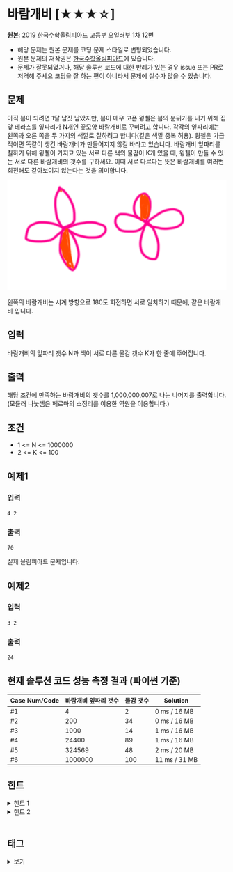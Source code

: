 # 바람개비 [★★★☆]

**원본**: 2019 한국수학올림피아드 고등부 오일러부 1차 12번

* 해당 문제는 원본 문제를 코딩 문제 스타일로 변형되었습니다.
* 원본 문제의 저작권은 [한국수학올림피아드](https://www.kmo.or.kr/kmo/sub07.html)에 있습니다.
* 문제가 잘못되었거나, 해당 솔루션 코드에 대한 반례가 있는 경우 issue 또는 PR로 저격해 주세요 코딩을 잘 하는 편이 아니라서 문제에 실수가 많을 수 있습니다.

## 문제
아직 봄이 되려면 1달 남짓 남았지만, 봄이 매우 고픈 윙첼은 봄의 분위기를 내기 위해 집앞 테라스를 잎파리가 N개인 꽃모양 바람개비로 꾸미려고 합니다. 각각의 잎파리에는 왼쪽과 오른 쪽을 두 가지의 색깔로 칠하려고 합니다(같은 색깔 중복 허용). 윙첼은 가급적이면 똑같이 생긴 바람개비가 만들어지지 않길 바라고 있습니다. 바람개비 잎파리를 칠하기 위해 윙첼이 가지고 있는 서로 다른 색의 물감이 K개 있을 때, 윙첼이 만들 수 있는 서로 다른 바람개비의 갯수를 구하세요. 이때 서로 다르다는 뜻은 바람개비를 여러번 회전해도 같아보이지 않는다는 것을 의미합니다.

![ex](ex.png)

왼쪽의 바람개비는 시계 방향으로 180도 회전하면 서로 일치하기 때문에, 같은 바람개비 입니다.

## 입력
바람개비의 잎파리 갯수 N과 색이 서로 다른 물감 갯수 K가 한 줄에 주어집니다.

## 출력
해당 조건에 만족하는 바람개비의 갯수를 1,000,000,007로 나눈 나머지를 출력합니다. (모듈러 나눗셈은 페르마의 소정리를 이용한 역원을 이용합니다.)

## 조건
* 1 <= N <= 1000000
* 2 <= K <= 100

## 예제1
### 입력
```
4 2
```
### 출력
```
70
```
실제 올림피아드 문제입니다.

## 예제2
### 입력
```
3 2
```
### 출력
```
24
```

## 현재 솔루션 코드 성능 측정 결과 (파이썬 기준)

|Case Num/Code|바람개비 잎파리 갯수|물감 갯수|Solution|
|---|---|---|---|
|#1|4|2|0 ms / 16 MB|
|#2|200|34|0 ms / 16 MB|
|#3|1000|14|1 ms / 16 MB|
|#4|24400|89|1 ms / 16 MB|
|#5|324569|48|2 ms / 20 MB|
|#6|1000000|100|11 ms / 31 MB|

## 힌트
<details>
<summary>힌트 1</summary>
<ul>
    <li>꽃잎들을 전부 뜯어서 한 줄에 나열해보고 하나씩 한방향으로 돌려보자</li>
</ul>
</details>

<details>
<summary>힌트 2</summary>
<ul>
    <li>똑같은 바람개비가 "연속"으로 중복되는 경우는 어느 경우일까?</li>
</ul>
</details>

<br >

## 태그
<details>
<summary>보기</summary>
<ul>
    <li>정수론</li>
    <li>조합론</li>
    <li>분할 정복을 이용한 거듭제곱</li>
    <li>다이나믹 프로그래밍</li>
</ul>
</details>